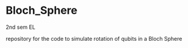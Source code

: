 # Bloch_Sphere
2nd sem EL 
<p>
repository for the code 
to simulate rotation of qubits in a 
Bloch Sphere
</p>
